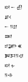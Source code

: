 <div class='block'>
<div class='line'>𒊭 𒀸 𒌷</div>
<div class='line'>𒋗𒌋</div>
<div class='line'>𒀸 𒀀𒇉</div>
<div class='line'>𒌅</div>
<div class='line'>𒄑𒃡𒈨𒌍</div>
<div class='line'>𒀉𒁕𒀀𒋼</div>
<div class='line'>𒊭 𒉡</div>
<div class='line'>𒀀𒈾</div>
</div>